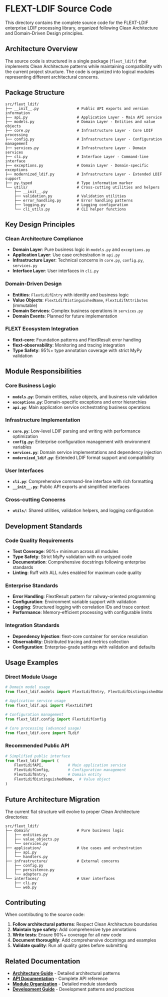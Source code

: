 # FLEXT-LDIF Source Code

This directory contains the complete source code for the FLEXT-LDIF enterprise LDIF processing library, organized following Clean Architecture and Domain-Driven Design principles.

## Architecture Overview

The source code is structured in a single package (`flext_ldif/`) that implements Clean Architecture patterns while maintaining compatibility with the current project structure. The code is organized into logical modules representing different architectural concerns.

## Package Structure

```
src/flext_ldif/
├── __init__.py                 # Public API exports and version information
├── api.py                      # Application Layer - Main API service
├── models.py                   # Domain Layer - Entities and value objects
├── core.py                     # Infrastructure Layer - Core LDIF processing
├── config.py                   # Infrastructure Layer - Configuration management
├── services.py                 # Infrastructure Layer - Domain services
├── cli.py                      # Interface Layer - Command-line interface
├── exceptions.py               # Domain Layer - Domain-specific exceptions
├── modernized_ldif.py          # Infrastructure Layer - Extended LDIF support
├── py.typed                    # Type information marker
└── utils/                      # Cross-cutting utilities and helpers
    ├── __init__.py
    ├── validation.py           # Validation utilities
    ├── error_handling.py       # Error handling patterns
    ├── logging.py              # Logging configuration
    └── cli_utils.py            # CLI helper functions
```

## Key Design Principles

### Clean Architecture Compliance
- **Domain Layer**: Pure business logic in `models.py` and `exceptions.py`
- **Application Layer**: Use case orchestration in `api.py`
- **Infrastructure Layer**: Technical concerns in `core.py`, `config.py`, `services.py`
- **Interface Layer**: User interfaces in `cli.py`

### Domain-Driven Design
- **Entities**: `FlextLdifEntry` with identity and business logic
- **Value Objects**: `FlextLdifDistinguishedName`, `FlextLdifAttributes` (immutable)
- **Domain Services**: Complex business operations in `services.py`
- **Domain Events**: Planned for future implementation

### FLEXT Ecosystem Integration
- **flext-core**: Foundation patterns and FlextResult error handling
- **flext-observability**: Monitoring and tracing integration
- **Type Safety**: 95%+ type annotation coverage with strict MyPy validation

## Module Responsibilities

### Core Business Logic
- **`models.py`**: Domain entities, value objects, and business rule validation
- **`exceptions.py`**: Domain-specific exceptions and error hierarchies
- **`api.py`**: Main application service orchestrating business operations

### Infrastructure Implementation
- **`core.py`**: Low-level LDIF parsing and writing with performance optimization
- **`config.py`**: Enterprise configuration management with environment variables
- **`services.py`**: Domain service implementations and dependency injection
- **`modernized_ldif.py`**: Extended LDIF format support and compatibility

### User Interfaces
- **`cli.py`**: Comprehensive command-line interface with rich formatting
- **`__init__.py`**: Public API exports and simplified interfaces

### Cross-cutting Concerns
- **`utils/`**: Shared utilities, validation helpers, and logging configuration

## Development Standards

### Code Quality Requirements
- **Test Coverage**: 90%+ minimum across all modules
- **Type Safety**: Strict MyPy validation with no untyped code
- **Documentation**: Comprehensive docstrings following enterprise standards
- **Linting**: Ruff with ALL rules enabled for maximum code quality

### Enterprise Standards
- **Error Handling**: FlextResult pattern for railway-oriented programming
- **Configuration**: Environment variable support with validation
- **Logging**: Structured logging with correlation IDs and trace context
- **Performance**: Memory-efficient processing with configurable limits

### Integration Standards
- **Dependency Injection**: flext-core container for service resolution
- **Observability**: Distributed tracing and metrics collection
- **Configuration**: Enterprise-grade settings with validation and defaults

## Usage Examples

### Direct Module Usage
```python
# Domain model usage
from flext_ldif.models import FlextLdifEntry, FlextLdifDistinguishedName

# Application service usage
from flext_ldif.api import FlextLdifAPI

# Configuration management
from flext_ldif.config import FlextLdifConfig

# Core processing (advanced usage)
from flext_ldif.core import TLdif
```

### Recommended Public API
```python
# Simplified public interface
from flext_ldif import (
    FlextLdifAPI,           # Main application service
    FlextLdifConfig,        # Configuration management
    FlextLdifEntry,         # Domain entity
    FlextLdifDistinguishedName,  # Value object
)
```

## Future Architecture Migration

The current flat structure will evolve to proper Clean Architecture directories:

```
src/flext_ldif/
├── domain/                     # Pure business logic
│   ├── entities.py
│   ├── value_objects.py
│   └── services.py
├── application/                # Use cases and orchestration
│   ├── api.py
│   └── handlers.py
├── infrastructure/             # External concerns
│   ├── config.py
│   ├── persistence.py
│   └── adapters.py
└── interfaces/                 # User interfaces
    ├── cli.py
    └── web.py
```

## Contributing

When contributing to the source code:

1. **Follow architectural patterns**: Respect Clean Architecture boundaries
2. **Maintain type safety**: Add comprehensive type annotations
3. **Write tests**: Ensure 90%+ coverage for all new code
4. **Document thoroughly**: Add comprehensive docstrings and examples
5. **Validate quality**: Run all quality gates before submitting

## Related Documentation

- **[Architecture Guide](../docs/architecture/ARCHITECTURE.md)** - Detailed architectural patterns
- **[API Documentation](../docs/api/API.md)** - Complete API reference
- **[Module Organization](../docs/standards/python-module-organization.md)** - Detailed module standards
- **[Development Guide](../CLAUDE.md)** - Development patterns and practices